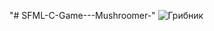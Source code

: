 "# SFML-C-Game---Mushroomer-" 
![Грибник](https://github.com/{Velighte}/{SFML-C-Game---Mushroomer-}/raw/{master}/{images/1}/1.png)
